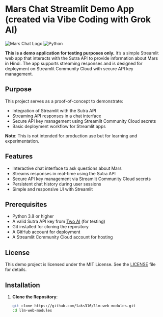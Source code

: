 # Mars Chat Streamlit Demo App (created via Vibe Coding with Grok AI)

![Mars Chat Logo](https://img.shields.io/badge/Streamlit-FF4B4B?style=flat-square&logo=streamlit&logoColor=white) ![Python](https://img.shields.io/badge/Python-3.8%2B-blue?style=flat-square&logo=python)

**This is a demo application for testing purposes only.** It’s a simple Streamlit web app that interacts with the Sutra API to provide information about Mars in Hindi. The app supports streaming responses and is designed for deployment on Streamlit Community Cloud with secure API key management.

## Purpose
This project serves as a proof-of-concept to demonstrate:
- Integration of Streamlit with the Sutra API
- Streaming API responses in a chat interface
- Secure API key management using Streamlit Community Cloud secrets
- Basic deployment workflow for Streamlit apps

**Note**: This is not intended for production use but for learning and experimentation.

## Features
- Interactive chat interface to ask questions about Mars
- Streams responses in real-time using the Sutra API
- Secure API key management via Streamlit Community Cloud secrets
- Persistent chat history during user sessions
- Simple and responsive UI with Streamlit

## Prerequisites
- Python 3.8 or higher
- A valid Sutra API key from [Two AI](https://api.two.ai) (for testing)
- Git installed for cloning the repository
- A GitHub account for deployment
- A Streamlit Community Cloud account for hosting

## License
This demo project is licensed under the MIT License. See the [LICENSE](LICENSE) file for details.

## Installation

1. **Clone the Repository**:
   ```bash
   git clone https://github.com/laks316/llm-web-modules.git
   cd llm-web-modules